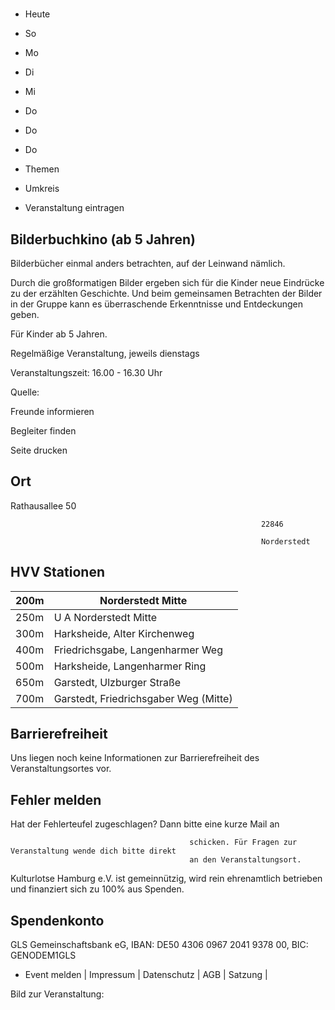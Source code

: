 # 

- Heute
- So
- Mo
- Di
- Mi
- Do
- Do
- Do

- Themen
- Umkreis

- Veranstaltung eintragen

## Bilderbuchkino (ab 5 Jahren)

<!-- image -->

Bilderbücher einmal anders betrachten, auf der Leinwand nämlich. 

Durch die großformatigen Bilder ergeben sich für die Kinder neue Eindrücke zu der erzählten Geschichte. Und beim gemeinsamen Betrachten der Bilder in der Gruppe kann es überraschende Erkenntnisse und Entdeckungen geben.

Für Kinder ab 5 Jahren.

Regelmäßige Veranstaltung, jeweils dienstags

Veranstaltungszeit: 16.00 - 16.30 Uhr

Quelle:

Freunde informieren

Begleiter finden

Seite drucken

## Ort

Rathausallee 50

				                                            22846 

				                                            Norderstedt

## HVV Stationen

| 200m   | Norderstedt Mitte                     |
|--------|---------------------------------------|
| 250m   | U A Norderstedt Mitte                 |
| 300m   | Harksheide, Alter Kirchenweg          |
| 400m   | Friedrichsgabe, Langenharmer Weg      |
| 500m   | Harksheide, Langenharmer Ring         |
| 650m   | Garstedt, Ulzburger Straße            |
| 700m   | Garstedt, Friedrichsgaber Weg (Mitte) |

## Barrierefreiheit

Uns liegen noch keine Informationen zur Barrierefreiheit des Veranstaltungsortes vor.

## Fehler melden

Hat der Fehlerteufel zugeschlagen? Dann bitte eine kurze Mail an
											
											schicken. Für Fragen zur Veranstaltung wende dich bitte direkt
											an den Veranstaltungsort.

Kulturlotse Hamburg e.V. ist gemeinnützig, wird rein ehrenamtlich betrieben und finanziert sich zu 100% aus Spenden.

## Spendenkonto

GLS Gemeinschaftsbank eG, IBAN: DE50 4306 0967 2041 9378 00, BIC: GENODEM1GLS

- Event melden | Impressum | Datenschutz | AGB | Satzung |

Bild zur Veranstaltung:

<!-- image -->